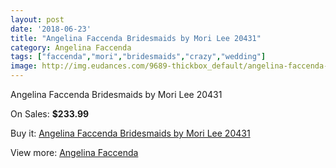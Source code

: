 ```yaml
---
layout: post
date: '2018-06-23'
title: "Angelina Faccenda Bridesmaids by Mori Lee 20431"
category: Angelina Faccenda
tags: ["faccenda","mori","bridesmaids","crazy","wedding"]
image: http://img.eudances.com/9689-thickbox_default/angelina-faccenda-bridesmaids-by-mori-lee-20431.jpg
---
```

Angelina Faccenda Bridesmaids by Mori Lee 20431

On Sales: **$233.99**
<a href="https://www.eudances.com/en/angelina-faccenda/3191-angelina-faccenda-bridesmaids-by-mori-lee-20431.html"><amp-img layout="responsive" width="600" height="600" src="//img.eudances.com/9689-thickbox_default/angelina-faccenda-bridesmaids-by-mori-lee-20431.jpg" alt="Angelina Faccenda Bridesmaids by Mori Lee 20431 0" /></a>
<a href="https://www.eudances.com/en/angelina-faccenda/3191-angelina-faccenda-bridesmaids-by-mori-lee-20431.html"><amp-img layout="responsive" width="600" height="600" src="//img.eudances.com/9692-thickbox_default/angelina-faccenda-bridesmaids-by-mori-lee-20431.jpg" alt="Angelina Faccenda Bridesmaids by Mori Lee 20431 1" /></a>
<a href="https://www.eudances.com/en/angelina-faccenda/3191-angelina-faccenda-bridesmaids-by-mori-lee-20431.html"><amp-img layout="responsive" width="600" height="600" src="//img.eudances.com/9691-thickbox_default/angelina-faccenda-bridesmaids-by-mori-lee-20431.jpg" alt="Angelina Faccenda Bridesmaids by Mori Lee 20431 2" /></a>
<a href="https://www.eudances.com/en/angelina-faccenda/3191-angelina-faccenda-bridesmaids-by-mori-lee-20431.html"><amp-img layout="responsive" width="600" height="600" src="//img.eudances.com/9690-thickbox_default/angelina-faccenda-bridesmaids-by-mori-lee-20431.jpg" alt="Angelina Faccenda Bridesmaids by Mori Lee 20431 3" /></a>

Buy it: [Angelina Faccenda Bridesmaids by Mori Lee 20431](https://www.eudances.com/en/angelina-faccenda/3191-angelina-faccenda-bridesmaids-by-mori-lee-20431.html "Angelina Faccenda Bridesmaids by Mori Lee 20431")

View more: [Angelina Faccenda](https://www.eudances.com/en/55-angelina-faccenda "Angelina Faccenda")